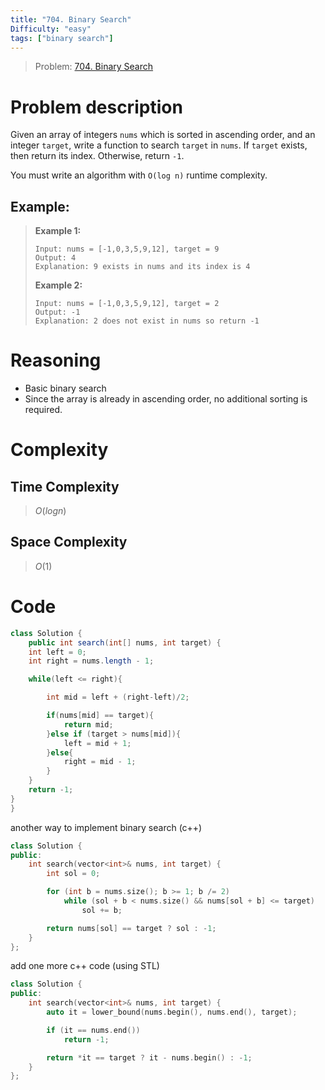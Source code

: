 ```yaml
---
title: "704. Binary Search"
Difficulty: "easy"
tags: ["binary search"]
---
```


> Problem: [704. Binary Search](https://leetcode.com/problems/binary-search)
# Problem description
Given an array of integers `nums` which is sorted in ascending order, and an integer `target`, write a function to search `target` in `nums`. If `target` exists, then return its index. Otherwise, return `-1`.

You must write an algorithm with `O(log n)` runtime complexity.

## Example: 
>**Example 1:**
>
>```
>Input: nums = [-1,0,3,5,9,12], target = 9
>Output: 4
>Explanation: 9 exists in nums and its index is 4
>```
>
>**Example 2:**
>
>```
>Input: nums = [-1,0,3,5,9,12], target = 2
>Output: -1
>Explanation: 2 does not exist in nums so return -1
>```

# Reasoning 
- Basic binary search
- Since the array is already in ascending order, no additional sorting is required.

# Complexity
## Time Complexity
> $O(log n)$
## Space Complexity
> $O(1)$

# Code

```java
class Solution {
    public int search(int[] nums, int target) {
    int left = 0;
    int right = nums.length - 1;

    while(left <= right){

        int mid = left + (right-left)/2;

        if(nums[mid] == target){
            return mid;
        }else if (target > nums[mid]){
            left = mid + 1;
        }else{
            right = mid - 1;
        }
    }
    return -1;
}
}
```

another way to implement binary search (c++)

```cpp
class Solution {
public:
    int search(vector<int>& nums, int target) {
        int sol = 0;

        for (int b = nums.size(); b >= 1; b /= 2)
            while (sol + b < nums.size() && nums[sol + b] <= target)
                sol += b;

        return nums[sol] == target ? sol : -1;
    }
};
```


add one more c++ code (using STL) 

```cpp
class Solution {
public:
    int search(vector<int>& nums, int target) {
        auto it = lower_bound(nums.begin(), nums.end(), target);

        if (it == nums.end())
            return -1;

        return *it == target ? it - nums.begin() : -1;
    }
};
```